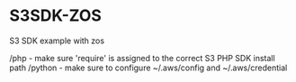 # S3SDK-ZOS
S3 SDK example with zos

/php - make sure 'require' is assigned to the correct S3 PHP SDK install path
/python - make sure to configure ~/.aws/config and ~/.aws/credential
